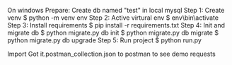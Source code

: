 On windows
Prepare: Create db named "test" in local mysql
Step 1: Create venv
    $ python -m venv env
Step 2: Active virtural env
    $ env\bin\activate
Step 3: Install requirements
    $ pip install -r requirements.txt
Step 4: Init and migrate db
    $ python migrate.py db init
    $ python migrate.py db migrate
    $ python migrate.py db upgrade
Step 5: Run project
    $ python run.py

Import Got it.postman_collection.json to postman to see demo requests